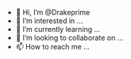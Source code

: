 - 👋 Hi, I’m @Drakeprime
- 👀 I’m interested in ...
- 🌱 I’m currently learning ...
- 💞️ I’m looking to collaborate on ...
- 📫 How to reach me ...

<!---
Drakeprime/Drakeprime is a ✨ special ✨ repository because its `README.md` (this file) appears on your GitHub profile.
You can click the Preview link to take a look at your changes.
--->
